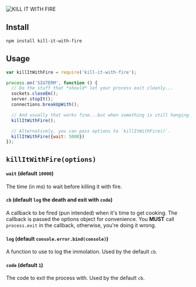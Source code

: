 ![KILL IT WITH FIRE](https://camo.githubusercontent.com/df2f105712b43eadbdbafbbaffd316ca27d41f96/68747470733a2f2f636c617373616e64747261736873686f772e66696c65732e776f726470726573732e636f6d2f323031342f30352f666972652e676966)

## Install

```
npm install kill-it-with-fire
```

## Usage

```js
var killItWithFire = require('kill-it-with-fire');

process.on('SIGTERM', function () {
  // Do the stuff that *should* let your process exit cleanly...
  sockets.closeEm();
  server.stopIt();
  connections.breakUpWith();

  // And usually that works fine...but when something is still hanging...
  killItWithFire();

  // Alternatively, you can pass options to `killItWithFire()`.
  killItWithFire({wait: 5000})
});
```

## `killItWithFire(options)`

#### `wait` (default `10000`)

The time (in ms) to wait before killing it with fire.

#### `cb` (default `log` the death and exit with `code`)

A callback to be fired (pun intended) when it's time to get cooking. The
callback is passed the options object for convenience. You **MUST** call
`process.exit` in the callback, otherwise, you're doing it wrong.

#### `log` (default `console.error.bind(console)`)

A function to use to log the immolation. Used by the default `cb`.

#### `code` (default `1`)

The code to exit the process with. Used by the default `cb`.

